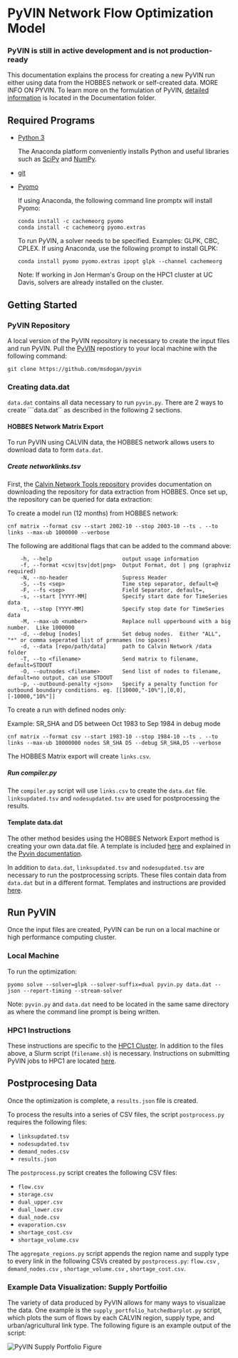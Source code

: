 # PyVIN Network Flow Optimization Model

### PyVIN is still in active development and is not production-ready

This documentation explains the process for creating a new PyVIN run either using data from the HOBBES network or self-created data. MORE INFO ON PYVIN. To learn more on the formulation of PyVIN, [detailed information](https://github.com/msdogan/pyvin/blob/master/Documentation/pyvin_documentation.pdf) is located in the Documentation folder.

## Required Programs
- [Python 3](https://www.continuum.io/downloads)

  The Anaconda platform conveniently installs Python and useful libraries such as [SciPy](https://www.scipy.org/) and [NumPy](http://www.numpy.org/).
  
- [git](https://git-scm.com/downloads)

- [Pyomo](https://software.sandia.gov/downloads/pub/pyomo/PyomoInstallGuide.html)

  If using Anaconda, the following command line promptx will install Pyomo: 
  ```
  conda install -c cachemeorg pyomo
  conda install -c cachemeorg pyomo.extras
  ```
  
  To run PyVIN, a solver needs to be specified. Examples: GLPK, CBC, CPLEX. If using Anaconda, use the following prompt to install          GLPK:
  
  ``` 
  conda install pyomo pyomo.extras ipopt glpk --channel cachemeorg
  ```
  
    Note: If working in Jon Herman's Group on the HPC1 cluster at UC Davis, solvers are already installed on the cluster.
    
## Getting Started

### PyVIN Repository

A local version of the PyVIN repository is necessary to create the input files and run PyVIN. Pull the [PyVIN](https://github.com/msdogan/pyvin) repostiory to your local machine with the following command:

```
git clone https://github.com/msdogan/pyvin
```


### Creating data.dat

```data.dat``` contains all data necessary to run ```pyvin.py```. There are 2 ways to create ```data.dat`` as described in the following 2 sections.

#### HOBBES Network Matrix Export

To run PyVIN using CALVIN data, the HOBBES network allows users to download data to form ```data.dat```.

##### Create networklinks.tsv


First, the [Calvin Network Tools repository](https://github.com/ucd-cws/calvin-network-tools) provides documentation on downloading the repository for data extraction from HOBBES. Once set up, the repository can be queried for data extraction:

To create a model run (12 months) from HOBBES network: 
```
cnf matrix --format csv --start 2002-10 --stop 2003-10 --ts . --to links --max-ub 1000000 --verbose
```
The following are additional flags that can be added to the command above:

```
    -h, --help                      output usage information
    -f, --format <csv|tsv|dot|png>  Output Format, dot | png (graphviz required)
    -N, --no-header                 Supress Header
    -S, --ts <sep>                  Time step separator, default=@
    -F, --fs <sep>                  Field Separator, default=,
    -s, --start [YYYY-MM]           Specify start date for TimeSeries data
    -t, --stop [YYYY-MM]            Specify stop date for TimeSeries data
    -M, --max-ub <number>           Replace null upperbound with a big number.  Like 1000000
    -d, --debug [nodes]             Set debug nodes.  Either "ALL", "*" or comma seperated list of prmnames (no spaces)
    -d, --data [repo/path/data]     path to Calvin Network /data folder
    -T, --to <filename>             Send matrix to filename, default=STDOUT
    -O, --outnodes <filename>       Send list of nodes to filename, default=no output, can use STDOUT
    -p, --outbound-penalty <json>   Specify a penalty function for outbound boundary conditions. eg. [[10000,"-10%"],[0,0],[-10000,"10%"]]

```

To create a run with defined nodes only:

Example: SR_SHA and D5 between Oct 1983 to Sep 1984 in debug mode
```
cnf matrix --format csv --start 1983-10 --stop 1984-10 --ts . --to links --max-ub 10000000 nodes SR_SHA D5 --debug SR_SHA,D5 --verbose
```

The HOBBES Matrix export will create ```links.csv```.


##### Run compiler.py
  
The ```compiler.py``` script will use ```links.csv``` to create the ```data.dat``` file. ```linksupdated.tsv``` and ```nodesupdated.tsv``` are used for postprocessing the results. 


#### Template data.dat

The other method besides using the HOBBES Network Export method is creating your own data.dat file. A template is included [here](https://github.com/msdogan/pyvin/blob/master/examples/SR_CLE-D94/data_sr_cle-d94.dat) and explained in the [Pyvin documentation](https://github.com/msdogan/pyvin/blob/master/Documentation/pyvin_documentation.pdf).

In addition to ```data.dat```, ```linksupdated.tsv``` and ```nodesupdated.tsv``` are necessary to run the postprocessing scripts. These files contain data from ```data.dat``` but in a different format. Templates and instructions are provided [here](LINK).



## Run PyVIN

Once the input files are created, PyVIN can be run on a local machine or high performance computing cluster.  

### Local Machine
To run the optimization: 
```
pyomo solve --solver=glpk --solver-suffix=dual pyvin.py data.dat --json --report-timing --stream-solver
```
Note: ```pyvin.py``` and ```data.dat``` need to be located in the same same directory as where the command line prompt is being written.

### HPC1 Instructions

These instructions are specific to the [HPC1 Cluster](http://ssg.cs.ucdavis.edu/services/research/hpc1-cluster). In addition to the files above, a Slurm script (```filename.sh```) is necessary. Instructions on submitting PyVIN jobs to HPC1 are located [here](https://gist.github.com/jdherman/b48db79abb365363eb1fb8822417d996).

## Postprocesing Data

Once the optimization is complete, a ```results.json``` file is created. 

To process the results into a series of CSV files, the script ```postprocess.py``` requires the following files:

  - ```linksupdated.tsv```
  - ```nodesupdated.tsv```
  - ```demand_nodes.csv```
  - ```results.json```


The ```postprocess.py``` script creates the following CSV files:

  - ```flow.csv```
  - ```storage.csv```
  - ```dual_upper.csv```
  - ```dual_lower.csv```
  - ```dual_node.csv```
  - ```evaporation.csv```
  - ```shortage_cost.csv```
  - ```shortage_volume.csv```

The ```aggregate_regions.py``` script appends the region name and supply type to every link in the following CSVs created by ```postprocess.py```: ```flow.csv``` , ```demand_nodes.csv``` , ```shortage_volume.csv``` , ```shortage_cost.csv```.

### Example Data Visualization: Supply Portfoilio

The variety of data produced by PyVIN allows for many ways to visualizae the data. One example is the ```supply_portfolio_hatchedbarplot.py``` script, which plots the sum of flows by each CALVIN region, supply type, and urban/agricultural link type. The following figure is an example output of the script:

![PyVIN Supply Portfolio Figure](https://github.com/msdogan/pyvin/blob/data_dat_compiler/postprocessor/supply_portfolio.png)


  
